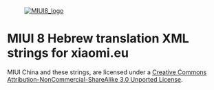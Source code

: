 <dl><dd><a href="https://xiaomi.eu/" target="_blank"><img src="http://i.imgur.com/8mHvQNw.png" border="0" alt="MIUI8_logo"></a></dd></dl>

# MIUI 8 Hebrew translation XML strings for xiaomi.eu

MIUI China and these strings, are licensed under a [Creative Commons Attribution-NonCommercial-ShareAlike 3.0 Unported License](http://creativecommons.org/licenses/by-nc-sa/3.0/).

